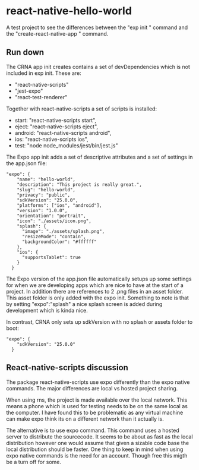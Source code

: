# react-native-hello-world 
A test project to see the differences between the "exp init <app-name>" command and the "create-react-native-app <app-name>" command.

## Run down
The CRNA app init creates contains a set of devDependencies which is not included in exp init.
These are: 
* "react-native-scripts"
* "jest-expo"
* "react-test-renderer"

Together with react-native-scripts a set of scripts is installed:
* start: "react-native-scripts start",
* eject: "react-native-scripts eject",
* android: "react-native-scripts android",
* ios: "react-native-scripts ios",
* test: "node node_modules/jest/bin/jest.js"

The Expo app init adds a set of descriptive attributes and a set of settings in the app.json file:
```
"expo": {
    "name": "hello-world",
    "description": "This project is really great.",
    "slug": "hello-world",
    "privacy": "public",
    "sdkVersion": "25.0.0",
    "platforms": ["ios", "android"],
    "version": "1.0.0",
    "orientation": "portrait",
    "icon": "./assets/icon.png",
    "splash": {
      "image": "./assets/splash.png",
      "resizeMode": "contain",
      "backgroundColor": "#ffffff"
    },
    "ios": {
      "supportsTablet": true
    }
  }
```
The Expo version of the app.json file automatically setups up some settings for when we are developing apps which are nice to have at the start of a project.
In addition there are references to 2 .png files in an asset folder. This asset folder is only added with the expo init.
Something to note is that by setting "expo":"splash" a nice splash screen is added during development which is kinda nice.

In contrast, CRNA only sets up sdkVersion with no splash or assets folder to boot:
```
"expo": {
    "sdkVersion": "25.0.0"
  }
```
## React-native-scripts discussion
The package react-native-scripts use expo differently than the expo native commands.
The major differences are local vs hosted project sharing.

When using rns, the project is made available over the local network. 
This means a phone which is used for testing needs to be on the same local as the computer.
I have found this to be problematic as any virtual machine can make expo think its on a different network than it actually is.

The alternative is to use expo command. This command uses a hosted server to distribute the sourcecode.
It seems to be about as fast as the local distribution however one would assume that given a sizable code base the local distribution should be faster.
One thing to keep in mind when using expo native commands is the need for an account. Though free this migth be a turn off for some.
